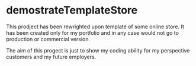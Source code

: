 # demostrateTemplateStore

This prodject has been rewrighted upon template of some online store. It has been created only for my portfolio and in any case would not go to production or commercial version.

The aim of this progect is just to show my coding ability for my perspective customers and my future employers.
